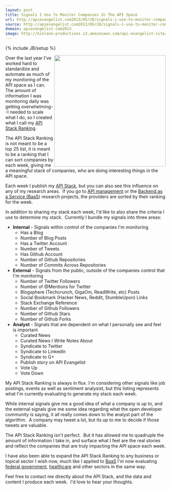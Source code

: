 ```yaml
---
layout: post
title: Signals I Use To Monitor Companies In The API Space
url: http://apievangelist.com2013/05/28/signals-i-use-to-monitor-companies-in-the-api-space/
source: http://apievangelist.com2013/05/28/signals-i-use-to-monitor-companies-in-the-api-space/
domain: apievangelist.com2013
image: http://kinlane-productions.s3.amazonaws.com/api-evangelist-site/blog/api-stack-logo.png
---
```

{% include JB/setup %}<p>
     <a href="http://theapistack.com" target="_blank"><img src="http://kinlane-productions.s3.amazonaws.com/api-stack/api-stack-logo.png"  width="350" align="right" /></a>
</p>
<p>
     Over the last year I've worked hard to standardize and automate as much of my monitoring of the API space as I can. The amount of information I was monitoring daily was getting overwhelming--I needed to scale what I do, so I created what I call my <a href="http://theapistack.com/ranking.html">API Stack Ranking</a>.
</p>
<p>
     The API Stack Ranking is not meant to be a top 25 list, it is meant to be a ranking that I can sort companies by each week, giving me a meaningful stack of companies, who are doing interesting things in the API space.
</p>
<p>
     Each week I publish my <a href="http://theapistack.com" target="_blank">API Stack</a>, but you can also see this influence on any of my research areas.  If you go to <a title="API Management" href="http://management.apievangelist.com">API management</a> or the <a title="Backend as a Service (BaaS)" href="http://baas.apievangelist.com">Backend as a Service (BaaS</a>) research projects, the providers are sorted by their ranking for the week.
</p>
<p>
     In addition to sharing my stack each week, I'd like to also share the criteria I use to determine my stack.  Currently I bundle my signals into three areas:
</p>
<ul>
     <li>
          <strong>Internal</strong> - Signals within control of the companies I'm monitoring
          <ul>
               <li>Has a Blog
               </li>
               <li>Number of Blog Posts
               </li>
               <li>Has a Twitter Account
               </li>
               <li>Number of Tweets
               </li>
               <li>Has Github Account
               </li>
               <li>Number of Github Repositories
               </li>
               <li>Number of Commits Across Repositories
               </li>
          </ul>
     </li>
     <li>
          <strong>External</strong> - Signals from the public, outside of the companies control that I'm monitoring
          <ul>
               <li>Number of Twitter Followers
               </li>
               <li>Number of @Mentions for Twitter
               </li>
               <li>Blogsphere (Techcrunch, GigaOm, ReadWrite, etc) Posts
               </li>
               <li>Social Bookmark (Hacker News, Reddit, StumbleUpon) Links
               </li>
               <li>Stack Exchange Reference
               </li>
               <li>Number of Github Followers
               </li>
               <li>Number of Github Stars
               </li>
               <li>Number of Github Forks
               </li>
          </ul>
     </li>
     <li>
          <strong>Analyst</strong> - Signals that are dependent on what I personally see and feel is important
          <ul>
               <li>Curated News
               </li>
               <li>Curated News I Write Notes About
               </li>
               <li>Syndicate to Twitter
               </li>
               <li>Syndicate to LinkedIn
               </li>
               <li>Syndicate to G+
               </li>
               <li>Publish story on API Evangelist
               </li>
               <li>Vote Up 
               </li>
               <li>Vote Down
               </li>
          </ul>
     </li>
</ul>
<p>
     My API Stack Ranking is always in flux. I'm considering other signals like job postings, events as well as sentiment analysist, but this listing represents what I'm currently evaluating to generate my stack each week.
</p>
<p>
     While internal signals give me a good idea of what a company is up to, and the external signals give me some idea regarding what the open developer community is saying, it all really comes down to the analyst part of the algorithm.  A company may tweet a lot, but its up to me to decide if those tweets are valuable.
</p>
<p>
     The API Stack Ranking isn't perfect.  But it has allowed me to quadruple the amount of information I take in, and surface what I feel are the real stories and reflect the companies that are truly impacting the API space each week.
</p>
<p>
     I have also been able to expand the API Stack Ranking to any business or topical sector I wish now, much like I applied to <a title="BaaS" href="http://baas.apievangelist.com">BaaS</a> I'm now evaluating <a title="Federal Government" href="http://federal-government.apievangelist.com">federal government</a>, <a title="healthcare" href="http://healthcare.apievangelist.com">healthcare</a> and other sectors in the same way.
</p>
<p>
     Feel free to contact me directly about the API Stack, and the data and content I produce each week.  I'd love to hear your thoughts.
</p>
